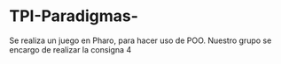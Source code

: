 # TPI-Paradigmas-
Se realiza un juego en Pharo, para hacer uso de POO. Nuestro grupo se encargo de realizar la consigna 4 
